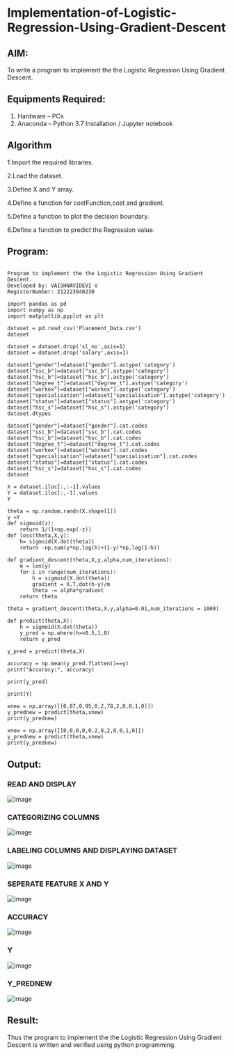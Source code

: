 # Implementation-of-Logistic-Regression-Using-Gradient-Descent

## AIM:
To write a program to implement the the Logistic Regression Using Gradient Descent.

## Equipments Required:
1. Hardware – PCs
2. Anaconda – Python 3.7 Installation / Jupyter notebook

## Algorithm
1.Import the required libraries.

2.Load the dataset.

3.Define X and Y array.

4.Define a function for costFunction,cost and gradient.

5.Define a function to plot the decision boundary.

6.Define a function to predict the Regression value.

## Program:
```

Program to implement the the Logistic Regression Using Gradient Descent.
Developed by: VAISHNAVIDEVI V
RegisterNumber: 212223040230

import pandas as pd
import numpy as np
import matplotlib.pyplot as plt

dataset = pd.read_csv('Placement_Data.csv')
dataset

dataset = dataset.drop('sl_no',axis=1)
dataset = dataset.drop('salary',axis=1)

dataset["gender"]=dataset["gender"].astype('category')
dataset["ssc_b"]=dataset["ssc_b"].astype('category')
dataset["hsc_b"]=dataset["hsc_b"].astype('category')
dataset["degree_t"]=dataset["degree_t"].astype('category')
dataset["workex"]=dataset["workex"].astype('category')
dataset["specialisation"]=dataset["specialisation"].astype('category')
dataset["status"]=dataset["status"].astype('category')
dataset["hsc_s"]=dataset["hsc_s"].astype('category')
dataset.dtypes

dataset["gender"]=dataset["gender"].cat.codes
dataset["ssc_b"]=dataset["ssc_b"].cat.codes
dataset["hsc_b"]=dataset["hsc_b"].cat.codes
dataset["degree_t"]=dataset["degree_t"].cat.codes
dataset["workex"]=dataset["workex"].cat.codes
dataset["specialisation"]=dataset["specialisation"].cat.codes
dataset["status"]=dataset["status"].cat.codes
dataset["hsc_s"]=dataset["hsc_s"].cat.codes
dataset

X = dataset.iloc[:,:-1].values
Y = dataset.iloc[:,-1].values
Y

theta = np.random.randn(X.shape[1])
y =Y
def sigmoid(z):
    return 1/(1+np.exp(-z))
def loss(theta,X,y):
    h= sigmoid(X.dot(theta))
    return -np.sum(y*np.log(h)+(1-y)*np.log(1-h))

def gradient_descent(theta,X,y,alpha,num_iterations):
    m = len(y)
    for i in range(num_iterations):
        h = sigmoid(X.dot(theta))
        gradient = X.T.dot(h-y)/m
        theta -= alpha*gradient
    return theta

theta = gradient_descent(theta,X,y,alpha=0.01,num_iterations = 1000)

def predict(theta,X):
    h = sigmoid(X.dot(theta))
    y_pred = np.where(h>=0.5,1,0)
    return y_pred

y_pred = predict(theta,X)

accuracy = np.mean(y_pred.flatten()==y)
print("Accuracy:", accuracy)

print(y_pred)

print(Y)

xnew = np.array([[0,87,0,95,0,2,78,2,0,0,1,0]])
y_prednew = predict(theta,xnew)
print(y_prednew)

xnew = np.array([[0,0,0,0,0,2,8,2,0,0,1,0]])
y_prednew = predict(theta,xnew)
print(y_prednew) 

```

## Output:

### READ AND DISPLAY

![image](https://github.com/user-attachments/assets/e8f844eb-3848-4605-92ba-e6af3c09e209)

### CATEGORIZING COLUMNS

![image](https://github.com/user-attachments/assets/a34e5038-8eec-4e59-9faa-2e8381f45fa4)

### LABELING COLUMNS AND DISPLAYING DATASET

![image](https://github.com/user-attachments/assets/35b55f28-4b52-4eb6-8f1a-0bfd5332bc80)

### SEPERATE FEATURE X AND Y

![image](https://github.com/user-attachments/assets/c7f84bae-3728-46e1-a6fb-1706cddb5eb9)

### ACCURACY

![image](https://github.com/user-attachments/assets/b4b0f4e6-3c1a-445e-be6f-4636d0e9ea54)

### Y

![image](https://github.com/user-attachments/assets/7213ffdd-d224-41db-bc2c-74fcfaaf5ee2)


### Y_PREDNEW

![image](https://github.com/user-attachments/assets/fc2ebece-b25f-44c4-b3fd-2b3ec26bdd98)
















## Result:
Thus the program to implement the the Logistic Regression Using Gradient Descent is written and verified using python programming.

